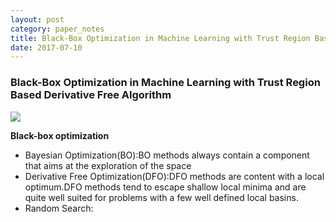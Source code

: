```yaml
---
layout: post
category: paper_notes
title: Black-Box Optimization in Machine Learning with Trust Region Based Derivative Free Algorithm
date: 2017-07-10
---
```


### Black-Box Optimization in Machine Learning with Trust Region Based Derivative Free Algorithm

![](/assets/paper_notes/DFO-TR/fig1.jpg)

**Black-box optimization**
- Bayesian Optimization(BO):BO methods always contain a component that aims at the exploration of the space
- Derivative Free Optimization(DFO):DFO methods are content with a local optimum.DFO methods tend to escape shallow local minima and are quite well suited for problems with a few well defined local basins.
- Random Search: